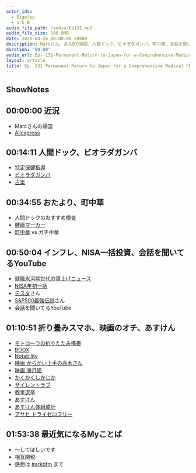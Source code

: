 ```yaml
---
actor_ids:
  - Eigelpp
  - ark_B
audio_file_path: /audio/Ep131.mp3
audio_file_size: 100.0MB
date: 2025-04-26 00:00:00 +0900
description: Marcさん、あらBで帰国、人間ドック、ビオラダガンバ、町中華、会話を聞いてるYouTube、折り畳みスマホ、相互関税などについて話しました。
duration: "00:00"
audio_url: Ep--131-Permanent-Return-to-Japan-for-a-Comprehensive-Medical-Checkup-e3214ld
layout: article
title: Ep. 131 Permanent Return to Japan for a Comprehensive Medical Checkup
---
```


## ShowNotes

## 00:00:00 近況
* Marcさんの帰国
* [Aliexpress](https://ja.aliexpress.com/)

## 00:14:11 人間ドック、ビオラダガンバ
* [特定保健指導](https://www.mhlw.go.jp/stf/seisakunitsuite/bunya/0000161103.html)
* [ビオラダガンバ](https://ja.wikipedia.org/wiki/%E3%83%B4%E3%82%A3%E3%82%AA%E3%83%A9%E3%83%BB%E3%83%80%E3%83%BB%E3%82%AC%E3%83%B3%E3%83%90)
* [古楽](https://ja.wikipedia.org/wiki/%E5%8F%A4%E6%A5%BD)

## 00:34:55 おたより、町中華
* 人間ドックのおすすめ検査
* [腫瘍マーカー](https://ja.wikipedia.org/wiki/%E8%85%AB%E7%98%8D%E3%83%9E%E3%83%BC%E3%82%AB%E3%83%BC)
* [町中華](https://ja.wikipedia.org/wiki/%E7%94%BA%E4%B8%AD%E8%8F%AF) vs ガチ中華

## 00:50:04 インフレ、NISA一括投資、会話を聞いてるYouTube 
* [就職氷河期世代の賃上げニュース](https://www.nhk.or.jp/shutoken/articles/101/020/11/)
* [NISA年初一括](https://www.matsui.co.jp/fund/column/2025-first/)
* [テスタ](https://x.com/tesuta001)さん
* [S&P500最強伝説](https://x.com/toruoka2016)さん
* 会話を聞いてるYouTube

## 01:10:51 折り畳みスマホ、映画のオチ、あすけん
* [モトローラの折りたたみ携帯](https://www.motorola.co.jp/smartphone-motorola-razr-50/p)
* [BOOX](https://sktnetshop.com/collections/boox)
* [Notability](https://apps.apple.com/jp/app/notability-notes-pdf/id360593530)
* [映画 からかい上手の高木さん](https://takagi3-movie.jp/)
* [映画 海月姫](https://x.com/kuragehimemovie)
* [かくかくしかじか](https://amzn.to/42wtewY)
* [サイレントラブ](https://gaga.ne.jp/silentlove/)
* [教皇選挙](https://cclv-movie.jp/)
* [あすけん](https://www.asken.jp/)
* [あすけん体組成計](https://askenshop.stores.jp/items/66ce8b7e9d5f2b05075c6929)
* [アサヒ ドライゼロフリー](https://amzn.to/3YjFMW5)

## 01:53:38 最近気になるMyことば
* 〜してほしいです
* 相互関税
* 感想は [#arkbfm](https://x.com/search?q=%23arkbfm&src=typed_query&f=live) まで
